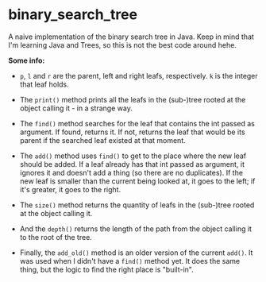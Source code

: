 # binary_search_tree
A naive implementation of the binary search tree in Java. Keep in mind that I'm learning Java and Trees, so this is not the best code around hehe.

**Some info:**

* `p`, `l` and `r` are the parent, left and right leafs, respectively. `k` is the integer that leaf holds.

* The `print()` method prints all the leafs in the (sub-)tree rooted at the object calling it - in a strange way.

* The `find()` method searches for the leaf that contains the int passed as argument. If found, returns it. If not, returns the leaf that would be its parent if the searched leaf existed at that moment.

* The `add()` method uses `find()` to get to the place where the new leaf should be added. If a leaf already has that int passed as argument, it ignores it and doesn't add a thing (so there are no duplicates). If the new leaf is smaller than the current being looked at, it goes to the left; if it's greater, it goes to the right.

* The `size()` method returns the quantity of leafs in the (sub-)tree rooted at the object calling it.

* And the `depth()` returns the length of the path from the object calling it to the root of the tree.

* Finally, the `add_old()` method is an older version of the current `add()`. It was used when I didn't have a `find()` method yet. It does the same thing, but the logic to find the right place is "built-in".
